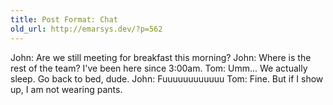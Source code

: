 ```yaml
---
title: Post Format: Chat
old_url: http://emarsys.dev/?p=562
---
```

John: Are we still meeting for breakfast this morning? John: Where is the rest of the team? I've been here since 3:00am. Tom: Umm... We actually sleep. Go back to bed, dude. John: Fuuuuuuuuuuuu Tom: Fine. But if I show up, I am not wearing pants.